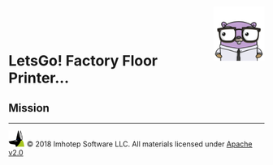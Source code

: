 <img src="../assets/gophernand.png" align="right" width="100" height="auto"/>

<br/>
<br/>
<br/>

# LetsGo! Factory Floor Printer...

## Mission


---
<img src="../assets/imhotep_logo.png" width="32" height="auto"/> © 2018 Imhotep Software LLC.
All materials licensed under [Apache v2.0](http://www.apache.org/licenses/LICENSE-2.0)